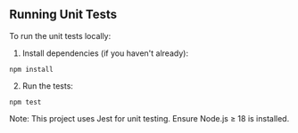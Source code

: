## Running Unit Tests 
To run the unit tests locally:

1. Install dependencies (if you haven't already):

```npm install```

2. Run the tests:

```npm test```

Note: This project uses Jest for unit testing. Ensure Node.js ≥ 18 is installed. 